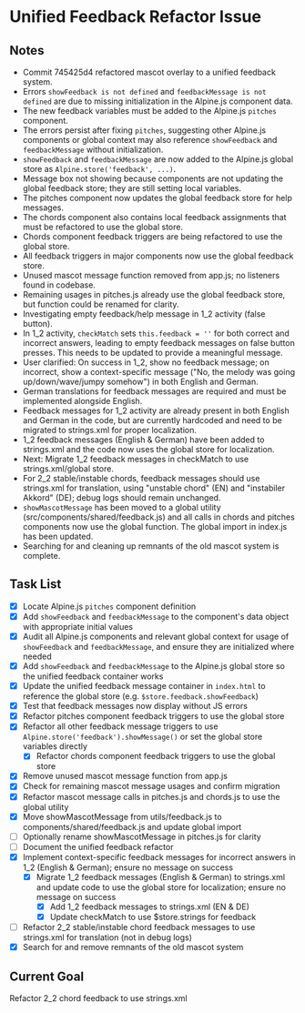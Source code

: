 # Unified Feedback Refactor Issue

## Notes
- Commit 745425d4 refactored mascot overlay to a unified feedback system.
- Errors `showFeedback is not defined` and `feedbackMessage is not defined` are due to missing initialization in the Alpine.js component data.
- The new feedback variables must be added to the Alpine.js `pitches` component.
- The errors persist after fixing `pitches`, suggesting other Alpine.js components or global context may also reference `showFeedback` and `feedbackMessage` without initialization.
- `showFeedback` and `feedbackMessage` are now added to the Alpine.js global store as `Alpine.store('feedback', ...)`.
- Message box not showing because components are not updating the global feedback store; they are still setting local variables.
- The pitches component now updates the global feedback store for help messages.
- The chords component also contains local feedback assignments that must be refactored to use the global store.
- Chords component feedback triggers are being refactored to use the global store.
- All feedback triggers in major components now use the global feedback store.
- Unused mascot message function removed from app.js; no listeners found in codebase.
- Remaining usages in pitches.js already use the global feedback store, but function could be renamed for clarity.
- Investigating empty feedback/help message in 1_2 activity (false button).
- In 1_2 activity, `checkMatch` sets `this.feedback = ''` for both correct and incorrect answers, leading to empty feedback messages on false button presses. This needs to be updated to provide a meaningful message.
- User clarified: On success in 1_2, show no feedback message; on incorrect, show a context-specific message ("No, the melody was going up/down/wave/jumpy somehow") in both English and German.
- German translations for feedback messages are required and must be implemented alongside English.
- Feedback messages for 1_2 activity are already present in both English and German in the code, but are currently hardcoded and need to be migrated to strings.xml for proper localization.
- 1_2 feedback messages (English & German) have been added to strings.xml and the code now uses the global store for localization.
- Next: Migrate 1_2 feedback messages in checkMatch to use strings.xml/global store.
- For 2_2 stable/instable chords, feedback messages should use strings.xml for translation, using "unstable chord" (EN) and "instabiler Akkord" (DE); debug logs should remain unchanged.
- `showMascotMessage` has been moved to a global utility (src/components/shared/feedback.js) and all calls in chords and pitches components now use the global function. The global import in index.js has been updated.
- Searching for and cleaning up remnants of the old mascot system is complete.

## Task List
- [x] Locate Alpine.js `pitches` component definition
- [x] Add `showFeedback` and `feedbackMessage` to the component's data object with appropriate initial values
- [x] Audit all Alpine.js components and relevant global context for usage of `showFeedback` and `feedbackMessage`, and ensure they are initialized where needed
- [x] Add `showFeedback` and `feedbackMessage` to the Alpine.js global store so the unified feedback container works
- [x] Update the unified feedback message container in `index.html` to reference the global store (e.g. `$store.feedback.showFeedback`)
- [x] Test that feedback messages now display without JS errors
- [x] Refactor pitches component feedback triggers to use the global store
- [x] Refactor all other feedback message triggers to use `Alpine.store('feedback').showMessage()` or set the global store variables directly
  - [x] Refactor chords component feedback triggers to use the global store
- [x] Remove unused mascot message function from app.js
- [x] Check for remaining mascot message usages and confirm migration
- [x] Refactor mascot message calls in pitches.js and chords.js to use the global utility
- [x] Move showMascotMessage from utils/feedback.js to components/shared/feedback.js and update global import
- [ ] Optionally rename showMascotMessage in pitches.js for clarity
- [ ] Document the unified feedback refactor
- [x] Implement context-specific feedback messages for incorrect answers in 1_2 (English & German); ensure no message on success
  - [x] Migrate 1_2 feedback messages (English & German) to strings.xml and update code to use the global store for localization; ensure no message on success
    - [x] Add 1_2 feedback messages to strings.xml (EN & DE)
    - [x] Update checkMatch to use $store.strings for feedback
- [ ] Refactor 2_2 stable/instable chord feedback messages to use strings.xml for translation (not in debug logs)
- [x] Search for and remove remnants of the old mascot system

## Current Goal
Refactor 2_2 chord feedback to use strings.xml
